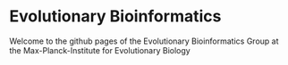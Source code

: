# Evolutionary Bioinformatics
Welcome to the github pages of the Evolutionary Bioinformatics Group
at the Max-Planck-Institute for Evolutionary Biology
